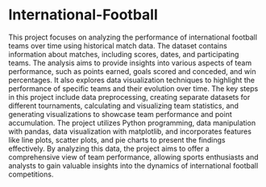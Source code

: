 # International-Football
This project focuses on analyzing the performance of international football teams over time using historical match data. The dataset contains information about matches, including scores, dates, and participating teams. The analysis aims to provide insights into various aspects of team performance, such as points earned, goals scored and conceded, and win percentages. It also explores data visualization techniques to highlight the performance of specific teams and their evolution over time.
The key steps in this project include data preprocessing, creating separate datasets for different tournaments, calculating and visualizing team statistics, and generating visualizations to showcase team performance and point accumulation. The project utilizes Python programming, data manipulation with pandas, data visualization with matplotlib, and incorporates features like line plots, scatter plots, and pie charts to present the findings effectively.
By analyzing this data, the project aims to offer a comprehensive view of team performance, allowing sports enthusiasts and analysts to gain valuable insights into the dynamics of international football competitions.

